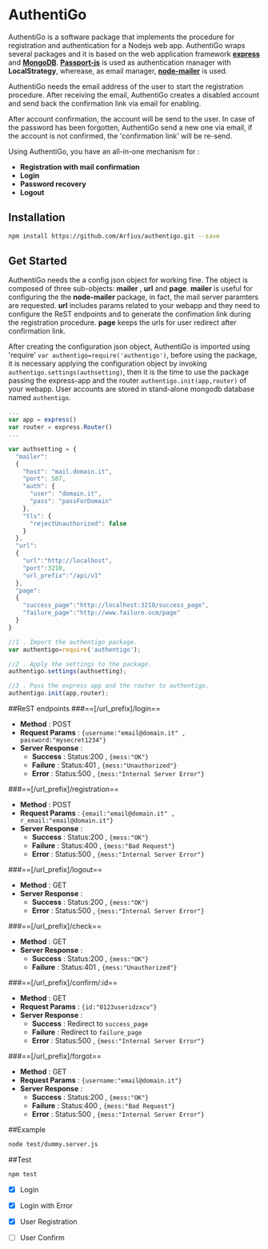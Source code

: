 # AuthentiGo
AuthentiGo is a software package that implements the procedure for registration and authentication for a Nodejs web app. AuthentiGo wraps several packages and it is based on the web application framework [**express**](https://expressjs.com) and [**MongoDB**](http://www.mongodb.com). [**Passport-js**](http://www.passportjs.org) is used as authentication manager with **LocalStrategy**, wherease, as email manager, [**node-mailer**](http://www.nodemailer.com) is used.

AuthentiGo needs the email address of the user to start the registration procedure. After receiving the email, AuthentiGo creates a disabled account and send back the confirmation link via email for enabling. 

After account confirmation, the account will be send to the user. In case of the password has been forgotten, AuthentiGo send a new one via email, if the account is not confirmed, the 'confirmation link' will be re-send.

<!--~~[**Express-restify-mongoose**](https://florianholzapfel.github.io/express-restify-mongoose/) is used to manipulate the user account.~~ [TO BE IMPROVED]-->

Using AuthentiGo, you have an all-in-one mechanism for : 

* **Registration with mail confirmation**
* **Login**
* **Password recovery**
* **Logout**

## Installation

```sh
npm install https://github.com/Arfius/authentigo.git --save
```

## Get Started
AuthentiGo needs the a config json object for working fine. The object is composed of three sub-objects: **mailer** , **url** and **page**. **mailer**  is useful for configuring the the **node-mailer** package, in fact, the mail server paramters are requested. **url** includes params related to your webapp and they need to configure the ReST endpoints and to generate the confimation link during the registration procedure.  **page** keeps the urls for user redirect after confirmation link.

After creating the configuration json object, AuthentiGo is imported using 'require' `var authentigo=require('authentigo')`, before using the package, it is necessary applying the configuration object by invoking `authentigo.settings(authsetting)`, then it is the time to use the package passing the express-app and the router `authentigo.init(app,router)` of your webapp. User accounts are stored in stand-alone mongodb database named `authentigo`.


```js
...
var app = express()
var router = express.Router()
...

var authsetting = {
  "mailer":
  {
    "host": "mail.domain.it",
    "port": 587,
    "auth": {
      "user": "domain.it",
      "pass": "passForDomain"
    },
    "tls": {
      "rejectUnauthorized": false
    }
  },
  "url":
  {
    "url":"http://localhost",
    "port":3210,
    "url_prefix":"/api/v1"
  },
  "page":
  {
    "success_page":"http://localhost:3210/success_page",
    "failure_page":"http://www.failure.ocm/page"
  }
}

//1 . Import the authentigo package.
var authentigo=require('authentigo');

//2 . Apply the settings to the package.
authentigo.settings(authsetting);

//3 . Pass the express app and the router to authentigo.
authentigo.init(app,router);
```


##ReST endpoints 
###==[/url_prefix]/login==
* **Method** : POST
* **Request Params** : `{username:"email@domain.it" , password:"mysecret1234"}` 
* **Server Response** : 
	* **Success** : Status:200 , `{mess:"OK"}`
	* **Failure** : Status:401 , `{mess:"Unauthorized"}`
	* **Error** : Status:500 , `{mess:"Internal Server Error"}`

###==[/url_prefix]/registration== 
* **Method** : POST
* **Request Params** : `{email:"email@domain.it" , r_email:"email@domain.it"}` 
* **Server Response** : 
	* **Success** : Status:200 , `{mess:"OK"}`
	* **Failure** : Status:400 , `{mess:"Bad Request"}`
	* **Error** : Status:500 , `{mess:"Internal Server Error"}`

###==[/url_prefix]/logout== 
* **Method** : GET
* **Server Response** : 
	* **Success** : Status:200 , `{mess:"OK"}`
	* **Error** : Status:500 , `{mess:"Internal Server Error"}`

###==[/url_prefix]/check== 
* **Method** : GET
* **Server Response** : 
	* **Success** : Status:200 , `{mess:"OK"}`
	* **Failure** : Status:401 , `{mess:"Unauthorized"}`

###==[/url_prefix]/confirm/:id==
* **Method** : GET
* **Request Params** : `{id:"0123useridzxcv"}` 
* **Server Response** : 
	* **Success** : Redirect to `success_page`
	* **Failure** : Redirect to `failure_page`
	* **Error** : Status:500 , `{mess:"Internal Server Error"}`

###==[/url_prefix]/forgot==
* **Method** : GET
* **Request Params** : `{username:"email@domain.it"}` 
* **Server Response** : 
	* **Success** : Status:200 , `{mess:"OK"}`
	* **Failure** : Status:400 , `{mess:"Bad Request"}`
	* **Error** : Status:500 , `{mess:"Internal Server Error"}`


##Example

```sh
node test/dummy.server.js
```
##Test
```sh
npm test
```
- [x] Login
- [x] Login with Error
- [x] User Registration
- [ ] User Confirm


 